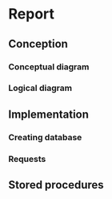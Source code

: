 # Report

## Conception

### Conceptual diagram

### Logical diagram

## Implementation

### Creating database

### Requests

## Stored procedures
